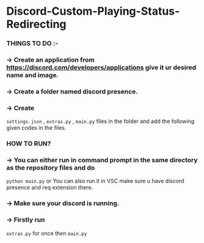 # Discord-Custom-Playing-Status-Redirecting

### THINGS TO DO :- 
### -> Create an application from https://discord.com/developers/applications give it ur desired name and image.
### -> Create a folder named discord presence.
### -> Create 
```settings.json```
,
```extras.py```
,
```main.py```
 files in the folder and add the following given codes in the files.
 
 
 ### HOW TO RUN?
### -> You can either run in command prompt in the same directory as the repository files and do 
```python main.py```
 or You can also run it in VSC make sure u have discord presence and req extension there.
### -> Make sure your discord is running.
### -> Firstly run 
```extras.py```
 for once  then 
```main.py```
